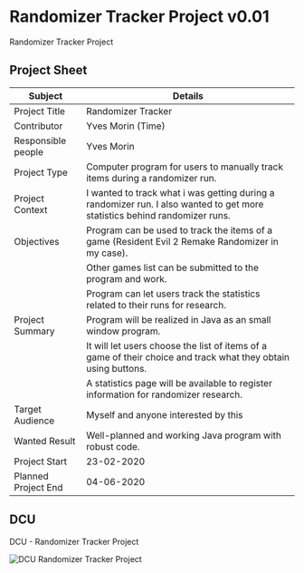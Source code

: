 # Randomizer Tracker Project v0.01
Randomizer Tracker Project

## Project Sheet
| Subject             | Details                                                                                                                    |
| ------------------- | -------------------------------------------------------------------------------------------------------------------------- |
| Project Title       | Randomizer Tracker                                                                                                         |
| Contributor         | Yves Morin (Time)                                                                                                          |
| Responsible people  | Yves Morin                                                                                                                 |
| Project Type        | Computer program for users to manually track items during a randomizer run.                                                |
| Project Context     | I wanted to track what i was getting during a randomizer run. I also wanted to get more statistics behind randomizer runs. |
| Objectives          | Program can be used to track the items of a game (Resident Evil 2 Remake Randomizer in my case).                           |
|                     | Other games list can be submitted to the program and work.                                                                 |
|                     | Program can let users track the statistics related to their runs for research.                                             |
| Project Summary     | Program will be realized in Java as an small window program.                                                               |
|                     | It will let users choose the list of items of a game of their choice and track what they obtain using buttons.             |
|                     | A statistics page will be available to register information for randomizer research.                                       |
| Target Audience     | Myself and anyone interested by this                                                                                       |
| Wanted Result       | Well-planned and working Java program with robust code.                                                                    |
| Project Start       | 23-02-2020                                                                                                                 |
| Planned Project End | 04-06-2020                                                                                                                 |


## DCU

DCU - Randomizer Tracker Project

![DCU Randomizer Tracker Project](https://www.plantuml.com/plantuml/png/0/RPBBReCm44Nt_efHL-qY_n29RY8X1PdI_GG6uiOFP8PAQTL_xzYa1BNTuD6SU-TXivyO8y_EAaiz0mU8PZWpT2PIooPuDLsC7p6YWuclbkGRJPiTTp9YUy61wYn8nWqx2HjYc7tN1XiYS4G_2IA_LNNKusov3vuzEe9NYXrwL8eDIytdeW6DlWlEV524boX5vQnYU4lT5BOifIkBLydY19LIQGpqWvWVwkl4v1xWKm4ybW4xG0y7IK5f9dvAXh9ChCPt-ilgp3IviA6X1pxJNQGFITJ8YAiaEz1ct1pqKcGY_cKiL-C_jCcsUZuvmpcRaaLmeoMc3lJiRoCMINSSoKFDo783yXuP7Ujj1NbasI9Agp74stfQYQA2tMwvXHpLQvGNoz6omv9SSQFlbk8dp3sNf5PVQa--an_c6m00 "DCU Randomizer Tracker Project")



